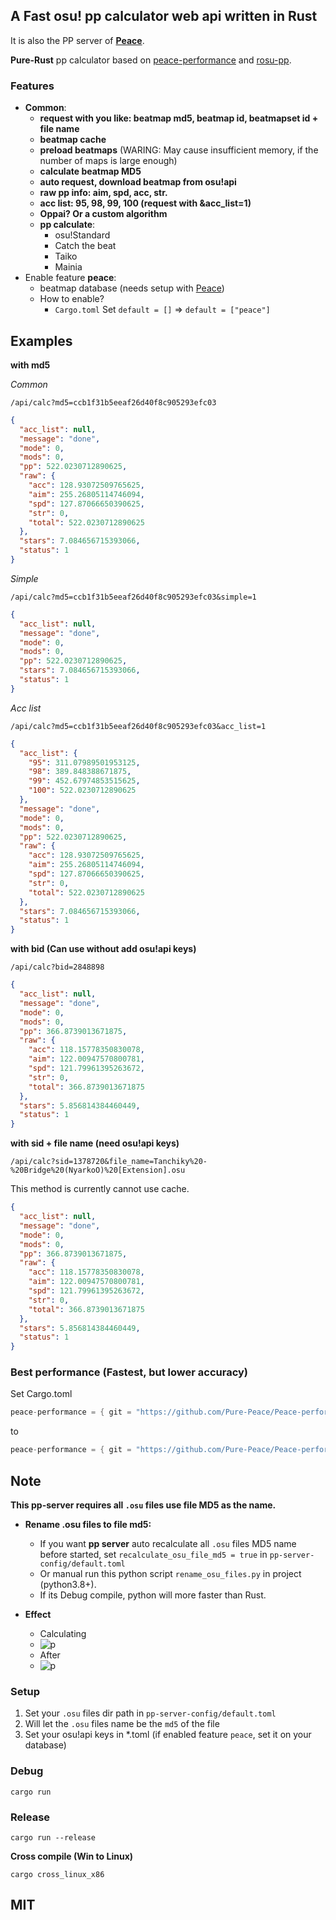 ## A Fast osu! pp calculator web api written in Rust

It is also the PP server of **[Peace](https://github.com/Pure-Peace/peace)**.

**Pure-Rust** pp calculator based on [peace-performance](https://github.com/Pure-Peace/peace-performance) and [rosu-pp](https://github.com/MaxOhn/rosu-pp).

### Features

- **Common**:
  - **request with you like: beatmap md5, beatmap id, beatmapset id + file name**
  - **beatmap cache**
  - **preload beatmaps** (WARING: May cause insufficient memory, if the number of maps is large enough)
  - **calculate beatmap MD5**
  - **auto request, download beatmap from osu!api**
  - **raw pp info: aim, spd, acc, str.**
  - **acc list: 95, 98, 99, 100 (request with &acc_list=1)**
  - **Oppai? Or a custom algorithm**
  - **pp calculate**:
    - osu!Standard
    - Catch the beat
    - Taiko
    - Mainia
- Enable feature **peace**:
  - beatmap database (needs setup with [Peace](https://github.com/Pure-Peace/Peace/tree/main/sql))
  - How to enable?
    - `Cargo.toml` Set `default = []` => `default = ["peace"]`

## Examples

**with md5**

*Common*

```
/api/calc?md5=ccb1f31b5eeaf26d40f8c905293efc03
```

```json
{
  "acc_list": null,
  "message": "done",
  "mode": 0,
  "mods": 0,
  "pp": 522.0230712890625,
  "raw": {
    "acc": 128.93072509765625,
    "aim": 255.26805114746094,
    "spd": 127.87066650390625,
    "str": 0,
    "total": 522.0230712890625
  },
  "stars": 7.084656715393066,
  "status": 1
}
```

*Simple*

```
/api/calc?md5=ccb1f31b5eeaf26d40f8c905293efc03&simple=1
```

```json
{
  "acc_list": null,
  "message": "done",
  "mode": 0,
  "mods": 0,
  "pp": 522.0230712890625,
  "stars": 7.084656715393066,
  "status": 1
}
```

*Acc list*

```
/api/calc?md5=ccb1f31b5eeaf26d40f8c905293efc03&acc_list=1
```

```json
{
  "acc_list": {
    "95": 311.07989501953125,
    "98": 389.848388671875,
    "99": 452.67974853515625,
    "100": 522.0230712890625
  },
  "message": "done",
  "mode": 0,
  "mods": 0,
  "pp": 522.0230712890625,
  "raw": {
    "acc": 128.93072509765625,
    "aim": 255.26805114746094,
    "spd": 127.87066650390625,
    "str": 0,
    "total": 522.0230712890625
  },
  "stars": 7.084656715393066,
  "status": 1
}
```

**with bid (Can use without add osu!api keys)**

```
/api/calc?bid=2848898
```

```json
{
  "acc_list": null,
  "message": "done",
  "mode": 0,
  "mods": 0,
  "pp": 366.8739013671875,
  "raw": {
    "acc": 118.15778350830078,
    "aim": 122.00947570800781,
    "spd": 121.79961395263672,
    "str": 0,
    "total": 366.8739013671875
  },
  "stars": 5.856814384460449,
  "status": 1
}
```

**with sid + file name (need osu!api keys)**

```
/api/calc?sid=1378720&file_name=Tanchiky%20-%20Bridge%20(NyarkoO)%20[Extension].osu
```

This method is currently cannot use cache.

```json
{
  "acc_list": null,
  "message": "done",
  "mode": 0,
  "mods": 0,
  "pp": 366.8739013671875,
  "raw": {
    "acc": 118.15778350830078,
    "aim": 122.00947570800781,
    "spd": 121.79961395263672,
    "str": 0,
    "total": 366.8739013671875
  },
  "stars": 5.856814384460449,
  "status": 1
}
```

### Best performance (Fastest, but lower accuracy)

Set Cargo.toml

```rust
peace-performance = { git = "https://github.com/Pure-Peace/Peace-performance.git", branch = "main" }
```

to

```rust
peace-performance = { git = "https://github.com/Pure-Peace/Peace-performance.git", branch = "main", feature = "no_sliders_no_leniency" }
```

## Note

**This pp-server requires all `.osu` files use file MD5 as the name.**

- **Rename .osu files to file md5:**

  - If you want **pp server** auto recalculate all `.osu` files MD5 name before started, set `recalculate_osu_file_md5 = true` in `pp-server-config/default.toml`
  - Or manual run this python script `rename_osu_files.py` in project (python3.8+).
  - If its Debug compile, python will more faster than Rust.

- **Effect**
  - Calculating
  - ![p](screenshot/ef1.png)
  - After
  - ![p](screenshot/ef2.png)

### Setup

1. Set your `.osu` files dir path in `pp-server-config/default.toml`
2. Will let the `.osu` files name be the `md5` of the file
3. Set your osu!api keys in *.toml (if enabled feature `peace`, set it on your database)

### Debug

```
cargo run
```

### Release

```
cargo run --release
```

**Cross compile (Win to Linux)**

```
cargo cross_linux_x86
```

## MIT
